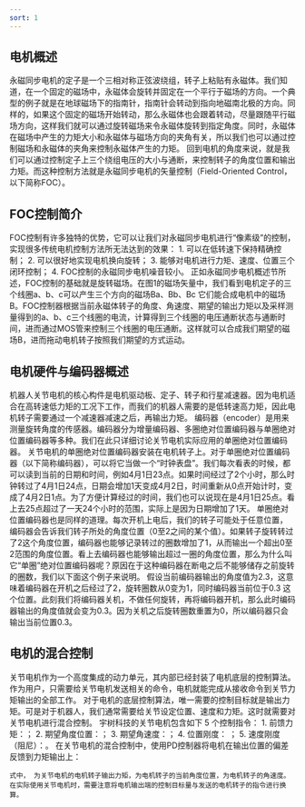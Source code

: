 ```yaml
---
sort: 1
---
```


## 电机概述
永磁同步电机的定子是一个三相对称正弦波绕组，转子上粘贴有永磁体。我们知道，在一个固定的磁场中，永磁体会旋转并固定在一个平行于磁场的方向。一个典型的例子就是在地球磁场下的指南针，指南针会转动到指向地磁南北极的方向。同样的，如果这个固定的磁场开始转动，那么永磁体也会跟着转动，尽量跟随平行磁场方向，这样我们就可以通过旋转磁场来令永磁体旋转到指定角度。同时，永磁体在磁场中产生的力矩大小和永磁体与磁场方向的夹角有关，所以我们也可以通过控制磁场和永磁体的夹角来控制永磁体产生的力矩。
回到电机的角度来说，就是我们可以通过控制定子上三个绕组电压的大小与通断，来控制转子的角度位置和输出力矩。而这种控制方法就是永磁同步电机的矢量控制（Field-Oriented Control，以下简称FOC）。

## FOC控制简介
FOC控制有许多独特的优势，它可以让我们对永磁同步电机进行“像素级”的控制，实现很多传统电机控制方法所无法达到的效果：
    1. 可以在低转速下保持精确控制；
    2. 可以很好地实现电机换向旋转；
    3. 能够对电机进行力矩、速度、位置三个闭环控制；
    4. FOC控制的永磁同步电机噪音较小。
正如永磁同步电机概述节所述，FOC控制的基础就是旋转磁场。在图1的磁场矢量中，我们看到电机定子的三个线圈a、b、c可以产生三个方向的磁场Ba、Bb、Bc 它们能合成电机中的磁场B。FOC控制器根据当前永磁体转子的角度、角速度、期望的输出力矩以及采样测量得到的a、b、c三个线圈的电流，计算得到三个线圈的电压通断状态与通断时间，进而通过MOS管来控制三个线圈的电压通断。这样就可以合成我们期望的磁场B，进而拖动电机转子按照我们期望的方式运动。

## 电机硬件与编码器概述
机器人关节电机的核心构件是电机驱动板、定子、转子和行星减速器。因为电机适合在高转速低力矩的工况下工作，而我们的机器人需要的是低转速高力矩，因此电机转子需要通过一个减速器减速之后，再输出力矩。
	编码器（encoder）是用来测量旋转角度的传感器。编码器分为增量编码器、多圈绝对位置编码器与单圈绝对位置编码器等多种。我们在此只详细讨论关节电机实际应用的单圈绝对位置编码器。
关节电机的单圈绝对位置编码器安装在电机转子上。对于单圈绝对位置编码器（以下简称编码器），可以将它当做一个“时钟表盘”。我们每次看表的时候，都可以读到当前的日期和时间，例如4月1日23点。如果时间经过了2个小时，那么时钟转过了4月1日24点，日期会增加1天变成4月2日，时间重新从0点开始计时，变成了4月2日1点。为了方便计算经过的时间，我们也可以说现在是4月1日25点。看上去25点超过了一天24个小时的范围，实际上是因为日期增加了1天。
单圈绝对位置编码器也是同样的道理。每次开机上电后，我们的转子可能处于任意位置，
编码器会告诉我们转子所处的角度位置（0至2之间的某个值）。如果转子旋转转过了2这个角度位置，编码器也能够记录转过的圈数增加了1，从而输出一个超出0至2范围的角度位置。看上去编码器也能够输出超过一圈的角度位置，那么为什么叫它“单圈”绝对位置编码器呢？原因在于这种编码器在断电之后不能够储存之前旋转的圈数，我们以下面这个例子来说明。
假设当前编码器输出的角度值为2.3，这意味着编码器在开机之后经过了2，旋转圈数从0变为1，同时编码器当前位于0.3 这个位置。此刻我们将编码器关机，不做任何旋转，再将编码器开机，那么此时编码器输出的角度值就会变为0.3。因为关机之后旋转圈数重置为0，所以编码器只会输出当前位置0.3。

## 电机的混合控制
关节电机作为一个高度集成的动力单元，其内部已经封装了电机底层的控制算法。作为用户，只需要给关节电机发送相关的命令，电机就能完成从接收命令到关节力矩输出的全部工作。
对于电机的底层控制算法，唯一需要的控制目标就是输出力矩。可是对于机器人，我们通常需要给关节设定位置、速度和力矩。这时就需要对关节电机进行混合控制。
宇树科技的关节电机包含如下 5 个控制指令：
    1. 前馈力矩：；
    2. 期望角度位置：；
    3. 期望角速度：；
    4. 位置刚度： ；
    5. 速度刚度（阻尼）：。 
在关节电机的混合控制中，使用PD控制器将电机在输出位置的偏差反馈到力矩输出上：

	式中， 为关节电机的电机转子输出力矩，为电机转子的当前角度位置，为电机转子的角速度。在实际使用关节电机时，需要注意将电机输出端的控制目标量与发送的电机转子的指令进行换算。